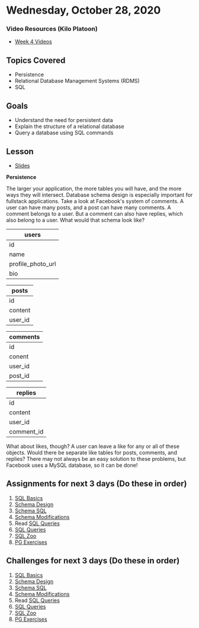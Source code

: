 # Wednesday, October 28, 2020

### Video Resources (Kilo Platoon)
- [Week 4 Videos](https://www.youtube.com/playlist?list=PLu0CiQ7bzwEQ6XXxkO0EUQyuTCpytDyxa)

## Topics Covered
- Persistence
- Relational Database Management Systems (RDMS)
- SQL

## Goals
- Understand the need for persistent data
- Explain the structure of a relational database
- Query a database using SQL commands

## Lesson
- [Slides](https://docs.google.com/a/natedelage.com/presentation/d/1834tfN6g9gvl2t0JDQY2RPMCIAnvN08Wrd-bO-usruQ/edit?usp=sharing)

**Persistence**

The larger your application, the more tables you will have, and the more ways they will intersect. Database schema design is especially important for fullstack applications. Take a look at Facebook's system of comments. A user can have many posts, and a post can have many comments. A comment belongs to a user. But a comment can also have replies, which also belong to a user. What would that schema look like?

**users** |
---|
id |
name |
profile_photo_url |
bio |

**posts** |
---|
id |
content |
user_id |

**comments** |
---|
id |
conent |
user_id |
post_id |

**replies** |
---|
id |
content |
user_id |
comment_id |

What about likes, though? A user can leave a like for any or all of these objects. Would there be separate like tables for posts, comments, and replies? There may not always be an easy solution to these problems, but Facebook uses a MySQL database, so it can be done!

## Assignments for next 3 days (Do these in order)
1. [SQL Basics](https://github.com/mikeplatoon/sql-basics)
2. [Schema Design](https://github.com/mikeplatoon/schema-design)
3. [Schema SQL](https://github.com/mikeplatoon/schema-sql)
4. [Schema Modifications](https://github.com/mikeplatoon/schema-modifications)
5. Read [SQL Queries](readings/sql-queries.md)
6. [SQL Queries](https://github.com/mikeplatoon/sql-queries)
7. [SQL Zoo](http://sqlzoo.net/)
8. [PG Exercises](https://pgexercises.com/)

## Challenges for next 3 days (Do these in order)
1. [SQL Basics](https://github.com/mikeplatoon/sql-basics)
2. [Schema Design](https://github.com/mikeplatoon/schema-design)
3. [Schema SQL](https://github.com/mikeplatoon/schema-sql)
4. [Schema Modifications](https://github.com/mikeplatoon/schema-modifications)
5. Read [SQL Queries](readings/sql-queries.md)
6. [SQL Queries](https://github.com/mikeplatoon/sql-queries)
7. [SQL Zoo](http://sqlzoo.net/)
8. [PG Exercises](https://pgexercises.com/)
